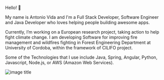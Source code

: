 
Hello! 👋

My name is Antonio Vida and I'm a Full Stack Developer, Software Engineer and Java Developer who loves helping people building awesome apps.

Currently, I’m working on a European research project, taking action to help fight climate change. I am developing Software for improving fire management and wildfires fighting in Forest Engineering Department at University of Cordoba, within the framework of CILIFO project.

Some of the Technologies that I use include Java, Spring, Angular, Python, Javascript, Node.js, or AWS (Amazon Web Services).

![image title](https://rushter.com/counter.svg)

